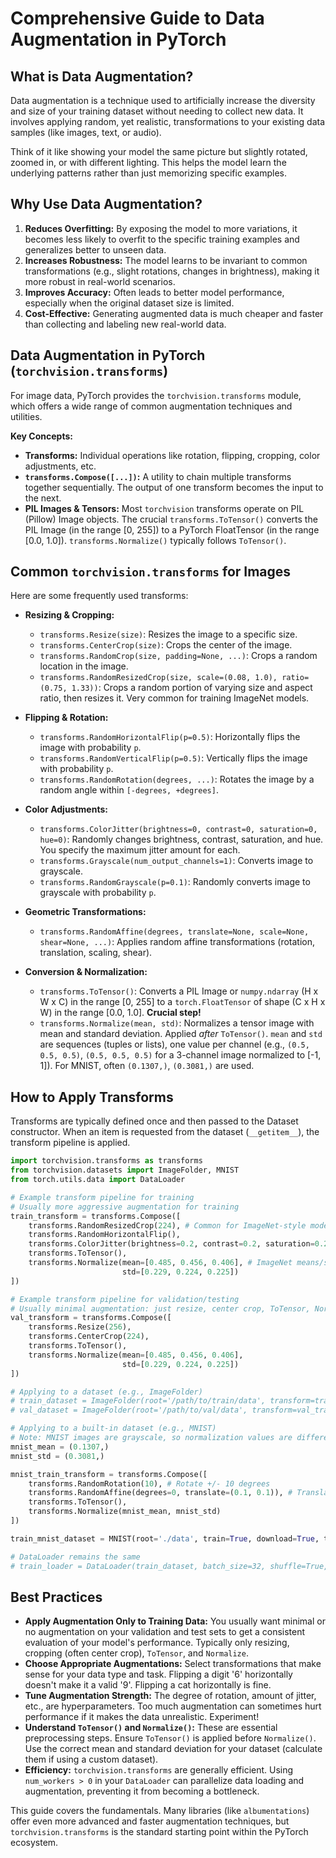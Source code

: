 # Comprehensive Guide to Data Augmentation in PyTorch

## What is Data Augmentation?

Data augmentation is a technique used to artificially increase the diversity and size of your training dataset without needing to collect new data. It involves applying random, yet realistic, transformations to your existing data samples (like images, text, or audio).

Think of it like showing your model the same picture but slightly rotated, zoomed in, or with different lighting. This helps the model learn the underlying patterns rather than just memorizing specific examples.

## Why Use Data Augmentation?

1.  **Reduces Overfitting:** By exposing the model to more variations, it becomes less likely to overfit to the specific training examples and generalizes better to unseen data.
2.  **Increases Robustness:** The model learns to be invariant to common transformations (e.g., slight rotations, changes in brightness), making it more robust in real-world scenarios.
3.  **Improves Accuracy:** Often leads to better model performance, especially when the original dataset size is limited.
4.  **Cost-Effective:** Generating augmented data is much cheaper and faster than collecting and labeling new real-world data.

## Data Augmentation in PyTorch (`torchvision.transforms`)

For image data, PyTorch provides the `torchvision.transforms` module, which offers a wide range of common augmentation techniques and utilities.

**Key Concepts:**

- **Transforms:** Individual operations like rotation, flipping, cropping, color adjustments, etc.
- **`transforms.Compose([...])`:** A utility to chain multiple transforms together sequentially. The output of one transform becomes the input to the next.
- **PIL Images & Tensors:** Most `torchvision` transforms operate on PIL (Pillow) Image objects. The crucial `transforms.ToTensor()` converts the PIL Image (in the range [0, 255]) to a PyTorch FloatTensor (in the range [0.0, 1.0]). `transforms.Normalize()` typically follows `ToTensor()`.

## Common `torchvision.transforms` for Images

Here are some frequently used transforms:

- **Resizing & Cropping:**

  - `transforms.Resize(size)`: Resizes the image to a specific size.
  - `transforms.CenterCrop(size)`: Crops the center of the image.
  - `transforms.RandomCrop(size, padding=None, ...)`: Crops a random location in the image.
  - `transforms.RandomResizedCrop(size, scale=(0.08, 1.0), ratio=(0.75, 1.33))`: Crops a random portion of varying size and aspect ratio, then resizes it. Very common for training ImageNet models.

- **Flipping & Rotation:**

  - `transforms.RandomHorizontalFlip(p=0.5)`: Horizontally flips the image with probability `p`.
  - `transforms.RandomVerticalFlip(p=0.5)`: Vertically flips the image with probability `p`.
  - `transforms.RandomRotation(degrees, ...)`: Rotates the image by a random angle within `[-degrees, +degrees]`.

- **Color Adjustments:**

  - `transforms.ColorJitter(brightness=0, contrast=0, saturation=0, hue=0)`: Randomly changes brightness, contrast, saturation, and hue. You specify the maximum jitter amount for each.
  - `transforms.Grayscale(num_output_channels=1)`: Converts image to grayscale.
  - `transforms.RandomGrayscale(p=0.1)`: Randomly converts image to grayscale with probability `p`.

- **Geometric Transformations:**

  - `transforms.RandomAffine(degrees, translate=None, scale=None, shear=None, ...)`: Applies random affine transformations (rotation, translation, scaling, shear).

- **Conversion & Normalization:**
  - `transforms.ToTensor()`: Converts a PIL Image or `numpy.ndarray` (H x W x C) in the range [0, 255] to a `torch.FloatTensor` of shape (C x H x W) in the range [0.0, 1.0]. **Crucial step!**
  - `transforms.Normalize(mean, std)`: Normalizes a tensor image with mean and standard deviation. Applied _after_ `ToTensor()`. `mean` and `std` are sequences (tuples or lists), one value per channel (e.g., `(0.5, 0.5, 0.5)`, `(0.5, 0.5, 0.5)` for a 3-channel image normalized to [-1, 1]). For MNIST, often `(0.1307,)`, `(0.3081,)` are used.

## How to Apply Transforms

Transforms are typically defined once and then passed to the Dataset constructor. When an item is requested from the dataset (`__getitem__`), the transform pipeline is applied.

```python
import torchvision.transforms as transforms
from torchvision.datasets import ImageFolder, MNIST
from torch.utils.data import DataLoader

# Example transform pipeline for training
# Usually more aggressive augmentation for training
train_transform = transforms.Compose([
    transforms.RandomResizedCrop(224), # Common for ImageNet-style models
    transforms.RandomHorizontalFlip(),
    transforms.ColorJitter(brightness=0.2, contrast=0.2, saturation=0.2),
    transforms.ToTensor(),
    transforms.Normalize(mean=[0.485, 0.456, 0.406], # ImageNet means/stds
                         std=[0.229, 0.224, 0.225])
])

# Example transform pipeline for validation/testing
# Usually minimal augmentation: just resize, center crop, ToTensor, Normalize
val_transform = transforms.Compose([
    transforms.Resize(256),
    transforms.CenterCrop(224),
    transforms.ToTensor(),
    transforms.Normalize(mean=[0.485, 0.456, 0.406],
                         std=[0.229, 0.224, 0.225])
])

# Applying to a dataset (e.g., ImageFolder)
# train_dataset = ImageFolder(root='/path/to/train/data', transform=train_transform)
# val_dataset = ImageFolder(root='/path/to/val/data', transform=val_transform)

# Applying to a built-in dataset (e.g., MNIST)
# Note: MNIST images are grayscale, so normalization values are different
mnist_mean = (0.1307,)
mnist_std = (0.3081,)

mnist_train_transform = transforms.Compose([
    transforms.RandomRotation(10), # Rotate +/- 10 degrees
    transforms.RandomAffine(degrees=0, translate=(0.1, 0.1)), # Translate by 10%
    transforms.ToTensor(),
    transforms.Normalize(mnist_mean, mnist_std)
])

train_mnist_dataset = MNIST(root='./data', train=True, download=True, transform=mnist_train_transform)

# DataLoader remains the same
# train_loader = DataLoader(train_dataset, batch_size=32, shuffle=True, num_workers=4)
```

## Best Practices

- **Apply Augmentation Only to Training Data:** You usually want minimal or no augmentation on your validation and test sets to get a consistent evaluation of your model's performance. Typically only resizing, cropping (often center crop), `ToTensor`, and `Normalize`.
- **Choose Appropriate Augmentations:** Select transformations that make sense for your data type and task. Flipping a digit '6' horizontally doesn't make it a valid '9'. Flipping a cat horizontally is fine.
- **Tune Augmentation Strength:** The degree of rotation, amount of jitter, etc., are hyperparameters. Too much augmentation can sometimes hurt performance if it makes the data unrealistic. Experiment!
- **Understand `ToTensor()` and `Normalize()`:** These are essential preprocessing steps. Ensure `ToTensor()` is applied before `Normalize()`. Use the correct mean and standard deviation for your dataset (calculate them if using a custom dataset).
- **Efficiency:** `torchvision.transforms` are generally efficient. Using `num_workers > 0` in your `DataLoader` can parallelize data loading and augmentation, preventing it from becoming a bottleneck.

This guide covers the fundamentals. Many libraries (like `albumentations`) offer even more advanced and faster augmentation techniques, but `torchvision.transforms` is the standard starting point within the PyTorch ecosystem.
